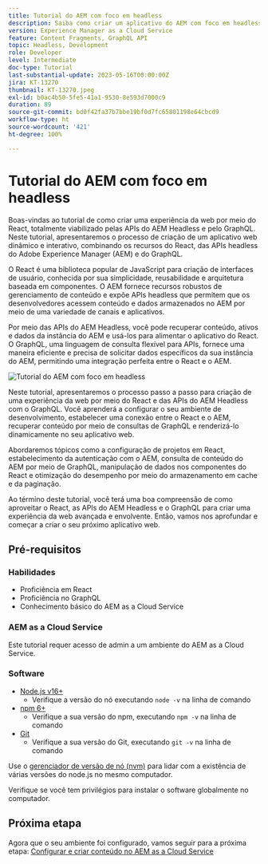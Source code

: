```yaml
---
title: Tutorial do AEM com foco em headless
description: Saiba como criar um aplicativo do AEM com foco em headless.
version: Experience Manager as a Cloud Service
feature: Content Fragments, GraphQL API
topic: Headless, Development
role: Developer
level: Intermediate
doc-type: Tutorial
last-substantial-update: 2023-05-16T00:00:00Z
jira: KT-13270
thumbnail: KT-13270.jpeg
exl-id: b0ac4b50-5fe5-41a1-9530-8e593d7000c9
duration: 89
source-git-commit: bd0f42fa37b7bbe19bf0d7fc65801198e64cbcd9
workflow-type: ht
source-wordcount: '421'
ht-degree: 100%

---
```


# Tutorial do AEM com foco em headless

Boas-vindas ao tutorial de como criar uma experiência da web por meio do React, totalmente viabilizado pelas APIs do AEM Headless e pelo GraphQL. Neste tutorial, apresentaremos o processo de criação de um aplicativo web dinâmico e interativo, combinando os recursos do React, das APIs headless do Adobe Experience Manager (AEM) e do GraphQL.

O React é uma biblioteca popular de JavaScript para criação de interfaces de usuário, conhecida por sua simplicidade, reusabilidade e arquitetura baseada em componentes. O AEM fornece recursos robustos de gerenciamento de conteúdo e expõe APIs headless que permitem que os desenvolvedores acessem conteúdo e dados armazenados no AEM por meio de uma variedade de canais e aplicativos.

Por meio das APIs do AEM Headless, você pode recuperar conteúdo, ativos e dados da instância do AEM e usá-los para alimentar o aplicativo do React. O GraphQL, uma linguagem de consulta flexível para APIs, fornece uma maneira eficiente e precisa de solicitar dados específicos da sua instância do AEM, permitindo uma integração perfeita entre o React e o AEM.

![Tutorial do AEM com foco em headless](./assets/overview/overview.png)

Neste tutorial, apresentaremos o processo passo a passo para criação de uma experiência da web por meio do React e das APIs do AEM Headless com o GraphQL. Você aprenderá a configurar o seu ambiente de desenvolvimento, estabelecer uma conexão entre o React e o AEM, recuperar conteúdo por meio de consultas de GraphQL e renderizá-lo dinamicamente no seu aplicativo web.

Abordaremos tópicos como a configuração de projetos em React, estabelecimento da autenticação com o AEM, consulta de conteúdo do AEM por meio de GraphQL, manipulação de dados nos componentes do React e otimização do desempenho por meio do armazenamento em cache e da paginação.

Ao término deste tutorial, você terá uma boa compreensão de como aproveitar o React, as APIs do AEM Headless e o GraphQL para criar uma experiência da web avançada e envolvente. Então, vamos nos aprofundar e começar a criar o seu próximo aplicativo web.

## Pré-requisitos

### Habilidades

+ Proficiência em React
+ Proficiência no GraphQL
+ Conhecimento básico do AEM as a Cloud Service

### AEM as a Cloud Service

Este tutorial requer acesso de admin a um ambiente do AEM as a Cloud Service.

### Software

+ [Node.js v16+](https://nodejs.org/pt)
   + Verifique a versão do nó executando `node -v` na linha de comando
+ [npm 6+](https://www.npmjs.com/)
   + Verifique a sua versão do npm, executando `npm -v` na linha de comando
+ [Git](https://git-scm.com/)
   + Verifique a sua versão do Git, executando `git -v` na linha de comando

Use o [gerenciador de versão de nó (nvm)](https://github.com/nvm-sh/nvm) para lidar com a existência de várias versões do node.js no mesmo computador.

Verifique se você tem privilégios para instalar o software globalmente no computador.

## Próxima etapa

Agora que o seu ambiente foi configurado, vamos seguir para a próxima etapa: [Configurar e criar conteúdo no AEM as a Cloud Service](./1-content-modeling.md)
